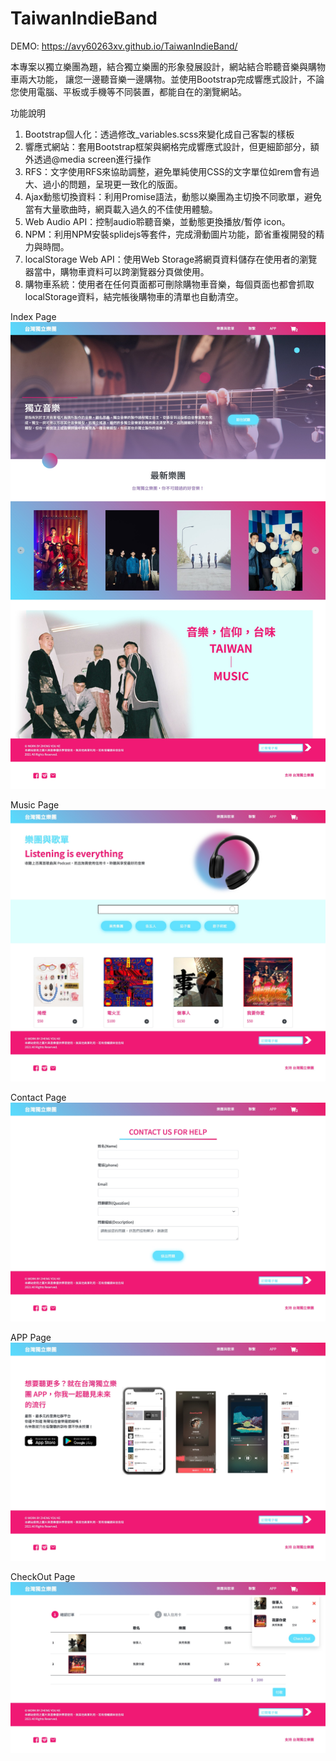 # TaiwanIndieBand
DEMO: https://avy60263xv.github.io/TaiwanIndieBand/

本專案以獨立樂團為題，結合獨立樂團的形象發展設計，網站結合聆聽音樂與購物車兩大功能，
讓您一邊聽音樂一邊購物。並使用Bootstrap完成響應式設計，不論您使用電腦、平板或手機等不同裝置，都能自在的瀏覽網站。

功能說明
1. Bootstrap個人化：透過修改_variables.scss來變化成自己客製的樣板
2. 響應式網站：套用Bootstrap框架與網格完成響應式設計，但更細節部分，額外透過@media screen進行操作
3. RFS：文字使用RFS來協助調整，避免單純使用CSS的文字單位如rem會有過大、過小的問題，呈現更一致化的版面。
4. Ajax動態切換資料：利用Promise語法，動態以樂團為主切換不同歌單，避免當有大量歌曲時，網頁載入過久的不佳使用體驗。
5. Web Audio API：控制audio聆聽音樂，並動態更換播放/暫停 icon。
6. NPM：利用NPM安裝splidejs等套件，完成滑動圖片功能，節省重複開發的精力與時間。
7. localStorage Web API：使用Web Storage將網頁資料儲存在使用者的瀏覽器當中，購物車資料可以跨瀏覽器分頁做使用。
8. 購物車系統：使用者在任何頁面都可刪除購物車音樂，每個頁面也都會抓取localStorage資料，結完帳後購物車的清單也自動清空。

Index Page
![image](https://github.com/avy60263xv/TaiwanIndieBand/blob/main/Web%20capture_3-3-2021_231845_avy60263xv.github.io.jpeg)

Music Page
![image](https://github.com/avy60263xv/TaiwanIndieBand/blob/main/Web%20capture_4-3-2021_04525_avy60263xv.github.io.jpeg)

Contact Page
![image](https://github.com/avy60263xv/TaiwanIndieBand/blob/main/Web%20capture_3-3-2021_231938_avy60263xv.github.io.jpeg)

APP Page
![image](https://github.com/avy60263xv/TaiwanIndieBand/blob/main/Web%20capture_3-3-2021_231952_avy60263xv.github.io.jpeg)

CheckOut Page
![image](https://github.com/avy60263xv/TaiwanIndieBand/blob/main/Web%20capture_3-3-2021_232015_avy60263xv.github.io.jpeg)
